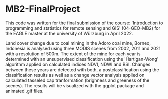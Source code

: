 # MB2-FinalProject

This code was written for the final submission of the course: 'Introduction to programming and statistics for remote sensing and GIS' (04-GEO-MB2) for the EAGLE master at the university of Würzburg in April 2022.

Land cover change due to coal mining in the Adoro coal mine, Borneo, Indonesia is analysed using three MODIS scenes from 2002, 2011 and 2021 with a resolution of 500m.
The extent of the mine for each year is determined with an unsupervised classification using the 'Hartigan-Wong' algorithm applied on calculated indices NDVI, NDWI and BSI. 
Changes between these years are detected with both, a postclassification using the classification results as well as a change vector analysis applied on calculated tasseled cap tranformation (brighness and greeness of the scenes). 
The results will be visualized with the ggplot package and animated .gif files. 
